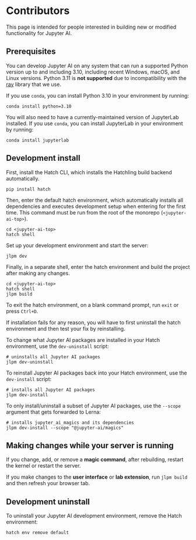 # Contributors

This page is intended for people interested in building new or modified functionality for Jupyter AI.

## Prerequisites

You can develop Jupyter AI on any system that can run a supported Python version up to and including 3.10, including recent Windows, macOS, and Linux versions. Python 3.11 is **not supported** due
to incompatibility with the [ray](https://pypi.org/project/ray/) library that we use.

If you use `conda`, you can install Python 3.10 in your environment by running:

```
conda install python=3.10
```

You will also need to have a currently-maintained version of JupyterLab installed. If you use `conda`, you can install JupyterLab in your environment by running:

```
conda install jupyterlab
```

## Development install

First, install the Hatch CLI, which installs the Hatchling build backend automatically.

```
pip install hatch
```

Then, enter the default hatch environment, which automatically installs all dependencies and executes development setup when entering for the first time. This command must be run from the root of the monorepo (`<jupyter-ai-top>`).

```
cd <jupyter-ai-top>
hatch shell
```

Set up your development environment and start the server:

```
jlpm dev
```

Finally, in a separate shell, enter the hatch environment and build the project after making any changes.

```
cd <jupyter-ai-top>
hatch shell
jlpm build
```

To exit the hatch environment, on a blank command prompt, run `exit` or press `Ctrl+D`.

If installation fails for any reason, you will have to first uninstall the hatch environment and then test your fix by reinstalling.

To change what Jupyter AI packages are installed in your Hatch environment, use the `dev-uninstall` script:

```
# uninstalls all Jupyter AI packages
jlpm dev-uninstall
```

To reinstall Jupyter AI packages back into your Hatch environment, use the `dev-install` script:

```
# installs all Jupyter AI packages
jlpm dev-install
```

To only install/uninstall a subset of Jupyter AI packages, use the `--scope` argument that gets forwarded to Lerna:

```
# installs jupyter_ai_magics and its dependencies
jlpm dev-install --scope "@jupyter-ai/magics"
```

## Making changes while your server is running

If you change, add, or remove a **magic command**, after rebuilding, restart the kernel
or restart the server.

If you make changes to the **user interface** or **lab extension**, run `jlpm build` and then
refresh your browser tab.

## Development uninstall

To uninstall your Jupyter AI development environment, remove the Hatch environment:

```
hatch env remove default
```
